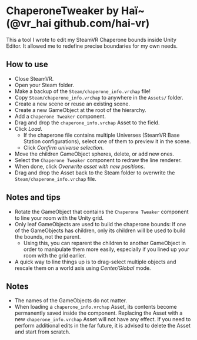 # ChaperoneTweaker by Haï~ (@vr_hai github.com/hai-vr)

This a tool I wrote to edit my SteamVR Chaperone bounds inside Unity Editor.
It allowed me to redefine precise boundaries for my own needs.

## How to use

- Close SteamVR.
- Open your Steam folder.
- Make a backup of the `Steam/chaperone_info.vrchap` file!
- Copy `Steam/chaperone_info.vrchap` to anywhere in the `Assets/` folder.
- Create a new scene or reuse an existing scene.
- Create a new GameObject at the root of the hierarchy.
- Add a `Chaperone Tweaker` component.
- Drag and drop the `chaperone_info.vrchap` Asset to the field.
- Click *Load*.
  - If the chaperone file contains multiple Universes (SteamVR Base Station configurations), select one of them to preview it in the scene.
  - Click *Confirm universe selection*.
- Move the children GameObject spheres, delete, or add new ones.
- Select the `Chaperone Tweaker` component to redraw the line renderer.
- When done, click *Overwrite asset with new positions*.
- Drag and drop the Asset back to the Steam folder to overwrite the `Steam/chaperone_info.vrchap` file.

## Notes and tips

- Rotate the GameObject that contains the `Chaperone Tweaker` component to line your room with the Unity grid.
- Only leaf GameObjects are used to build the chaperone bounds: If one of the GameObjects has children, only its children will be used to build the bounds, not the parent.
  - Using this, you can reparent the children to another GameObject in order to manipulate them more easily, especially if you lined up your room with the grid earlier.
- A quick way to line things up is to drag-select multiple objects and rescale them on a world axis using *Center/Global* mode.

## Notes

- The names of the GameObjects do not matter.
- When loading a `chaperone_info.vrchap` Asset, its contents become permanently saved inside the component. Replacing the Asset with a new `chaperone_info.vrchap` Asset will not have any effect. If you need to perform additional edits in the far future, it is advised to delete the Asset and start from scratch.
